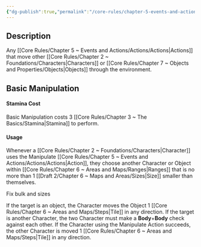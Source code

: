 ```yaml
---
{"dg-publish":true,"permalink":"/core-rules/chapter-5-events-and-actions/actions/wip-manipulate/"}
---
```


## Description
Any [[Core Rules/Chapter 5 ~ Events and Actions/Actions/Actions\|Actions]] that move other [[Core Rules/Chapter 2 ~ Foundations/Characters\|Characters]] or [[Core Rules/Chapter 7 ~ Objects and Properties/Objects\|Objects]] through the environment.

## Basic Manipulation
#### Stamina Cost
Basic Manipulation costs 3 [[Core Rules/Chapter 3 ~ The Basics/Stamina\|Stamina]] to perform.
#### Usage
Whenever a [[Core Rules/Chapter 2 ~ Foundations/Characters\|Character]] uses the Manipulate [[Core Rules/Chapter 5 ~ Events and Actions/Actions/Actions\|Action]], they choose another Character or Object within [[Core Rules/Chapter 6 ~ Areas and Maps/Ranges\|Ranges]] that is no more than 1 [[Draft 2/Chapter 6 ~ Maps and Areas/Sizes\|Size]] smaller than themselves.

Fix bulk and sizes

If the target is an object, the Character moves the Object 1 [[Core Rules/Chapter 6 ~ Areas and Maps/Steps\|Tile]] in any direction.
If the target is another Character, the two Character must make a **Body**+**Body** check against each other. If the Character using the Manipulate Action succeeds, the other Character is moved 1 [[Core Rules/Chapter 6 ~ Areas and Maps/Steps\|Tile]] in any direction.